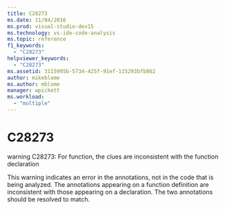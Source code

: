 ```yaml
---
title: C28273
ms.date: 11/04/2016
ms.prod: visual-studio-dev15
ms.technology: vs-ide-code-analysis
ms.topic: reference
f1_keywords:
  - "C28273"
helpviewer_keywords:
  - "C28273"
ms.assetid: 3115995b-5734-425f-91ef-115293bfb862
author: mikeblome
ms.author: mblome
manager: wpickett
ms.workload:
  - "multiple"
---
```

# C28273
warning C28273: For function, the clues are inconsistent with the function declaration

 This warning indicates an error in the annotations, not in the code that is being analyzed. The annotations appearing on a function definition are inconsistent with those appearing on a declaration. The two annotations should be resolved to match.